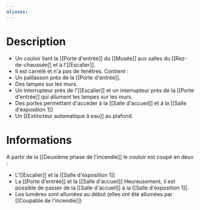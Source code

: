 ```yaml
---
aliases:
---
```

# Description
- Un couloir liant la [[Porte d'entrée]] du [[Musée]] aux salles du [[Rez-de-chaussée]] et à l'[[Escalier]].
- Il est carrelé et n'a pas de fenêtres.
Contient : 
- Un paillasson près de la [[Porte d'entrée]]. 
- Des lampes sur les murs.
- Un interrupteur près de l'[[Escalier]] et un interrupteur près de la [[Porte d'entrée]] qui allument les lampes sur les murs.
- Des portes permettant d'accéder à la [[Salle d'accueil]] et à la [[Salle d'exposition 1]]
- Un [[Extincteur automatique à eau]] au plafond.
# Informations
A partir de la [[Deuxième phase de l'incendie]] le couloir est coupé en deux : 
- L'[[Escalier]] et la [[Salle d'exposition 1]]
- La [[Porte d'entrée]] et la [[Salle d'accueil]]
Heureusement, il est possible de passer de la [[Salle d'accueil]] à la [[Salle d'exposition 1]].
- Les lumières sont allumées au début (elles ont été allumées par [[Coupable de l'incendie]])